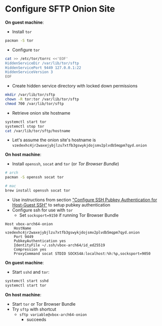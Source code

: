 # Configure SFTP Onion Site

**On guest machine**:

- Install `tor`

```sh
pacman -S tor
```

- Configure `tor`

```sh
cat >> /etc/tor/torrc <<'EOF'
HiddenServiceDir /var/lib/tor/sftp
HiddenServicePort 9449 127.0.0.1:22
HiddenServiceVersion 3
EOF
```

- Create hidden service directory with locked down permissions

```sh
mkdir /var/lib/tor/sftp
chown -R tor:tor /var/lib/tor/sftp
chmod 700 /var/lib/tor/sftp
```

- Retrieve onion site hostname

```sh
systemctl start tor
systemctl stop tor
cat /var/lib/tor/sftp/hostname
```

- Let's assume the onion site's hostname is
  `vzedexhc4jr2waxejybjlzu7xtfb3gswykjdojsmv2plvdb5mqpm7qyd.onion`

**On host machine**:

- Install `openssh`, `socat` and `tor` (or *Tor Browser Bundle*)

```sh
# arch
pacman -S openssh socat tor

# mac
brew install openssh socat tor
```

- Use instructions from section ["Configure SSH Pubkey Authentication
  for Host-Guest SSH"][pubkey-auth] to setup pubkey authentication
- Configure ssh for use with `tor`
  - Set `socksport=9150` if running Tor Browser Bundle

```sshconfig
Host vbox-arch64-onion
    HostName vzedexhc4jr2waxejybjlzu7xtfb3gswykjdojsmv2plvdb5mqpm7qyd.onion
    Port 9449
    PubkeyAuthentication yes
    IdentityFile ~/.ssh/vbox-arch64/id_ed25519
    Compression yes
    ProxyCommand socat STDIO SOCKS4A:localhost:%h:%p,socksport=9050
```

**On guest machine**:

- Start `sshd` and `tor`:

```sh
systemctl start sshd
systemctl start tor
```

**On host machine**:

- Start `tor` or Tor Browser Bundle
- Try `sftp` with shortcut
  - `sftp variable@vbox-arch64-onion`
    - succeeds


[pubkey-auth]: ../README-VM.md#configure-ssh-pubkey-authentication-for-host-guest-ssh
